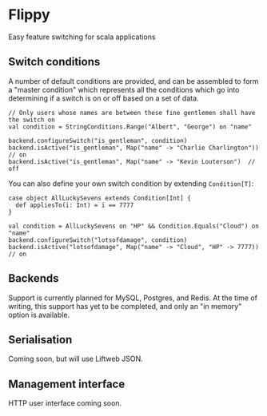 # Flippy

Easy feature switching for scala applications

## Switch conditions

A number of default conditions are provided, and can be assembled to form a "master condition"
which represents all the conditions which go into determining if a switch is on or off based on
a set of data.

    // Only users whose names are between these fine gentlemen shall have the switch on
    val condition = StringConditions.Range("Albert", "George") on "name"

    backend.configureSwitch("is_gentleman", condition)
    backend.isActive("is_gentleman", Map("name" -> "Charlie Charlington"))  // on
    backend.isActive("is_gentleman", Map("name" -> "Kevin Louterson")  // off

You can also define your own switch condition by extending `Condition[T]`:

    case object AllLuckySevens extends Condition[Int] {
      def appliesTo(i: Int) = i == 7777
    }

    val condition = AllLuckySevens on "HP" && Condition.Equals("Cloud") on "name"
    backend.configureSwitch("lotsofdamage", condition)
    backend.isActive("lotsofdamage", Map("name" -> "Cloud", "HP" -> 7777))  // on


## Backends

Support is currently planned for MySQL, Postgres, and Redis. At the time of writing, this support
has yet to be completed, and only an "in memory" option is available.


## Serialisation

Coming soon, but will use Liftweb JSON.


## Management interface

HTTP user interface coming soon.
